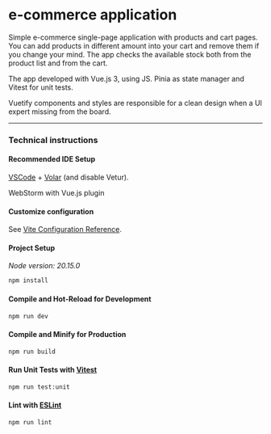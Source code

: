 # e-commerce application

Simple e-commerce single-page application with products and cart pages. You can add products in different amount into your cart and remove them if you change your mind. The app checks the available stock both from the product list and from the cart.

The app developed with Vue.js 3, using JS. Pinia as state manager and Vitest for unit tests.

Vuetify components and styles are responsible for a clean design when a UI expert missing from the board.

---
### Technical instructions

#### Recommended IDE Setup

[VSCode](https://code.visualstudio.com/) + [Volar](https://marketplace.visualstudio.com/items?itemName=Vue.volar) (and disable Vetur).

WebStorm with Vue.js plugin

#### Customize configuration

See [Vite Configuration Reference](https://vitejs.dev/config/).

#### Project Setup

*Node version: 20.15.0*

```sh
npm install
```

#### Compile and Hot-Reload for Development

```sh
npm run dev
```

#### Compile and Minify for Production

```sh
npm run build
```

#### Run Unit Tests with [Vitest](https://vitest.dev/)

```sh
npm run test:unit
```

#### Lint with [ESLint](https://eslint.org/)

```sh
npm run lint
```
